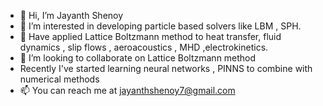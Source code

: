 - 👋 Hi, I’m Jayanth Shenoy
- 👀 I’m interested in developing particle based solvers like LBM , SPH.
- 🌱 Have applied Lattice Boltzmann method to heat transfer, fluid dynamics , slip flows , aeroacoustics , MHD ,electrokinetics.
- 💞️ I’m looking to collaborate on Lattice Boltzmann method
- Recently I've started learning neural networks , PINNS to combine with numerical methods
- 📫 You can reach me at jayanthshenoy7@gmail.com

<!---
jay-shenoy/jay-shenoy is a ✨ special ✨ repository because its `README.md` (this file) appears on your GitHub profile.
You can click the Preview link to take a look at your changes.
--->
